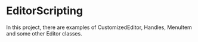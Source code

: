 # EditorScripting

In this project, there are examples of CustomizedEditor, Handles, MenuItem and some other Editor classes.
